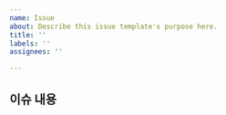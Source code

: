 ```yaml
---
name: Issue
about: Describe this issue template's purpose here.
title: ''
labels: ''
assignees: ''

---
```


## 이슈 내용

